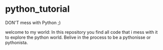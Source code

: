 # python_tutorial

DON'T mess with Python ;)

welcome to my world:
In this repository you find all code that i mess with it to explore the python world.
Belive in the process to be a pythonisse or pythonista.
